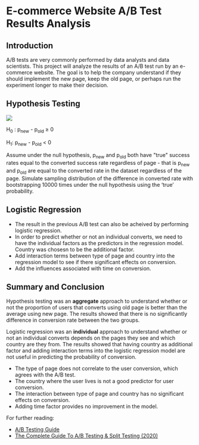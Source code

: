 # E-commerce Website A/B Test Results Analysis
## Introduction
A/B tests are very commonly performed by data analysts and data scientists. This project will analyze the results of an A/B test run by an e-commerce website. The goal is to help the company understand if they should implement the new page, keep the old page, or perhaps run the experiment longer to make their decision.

## Hypothesis Testing
<img src="https://render.githubusercontent.com/render/math?math=converted\: success\: rate\: p = \frac{number\: of\: unique\: users\: who\: converted}{total\: number\: of\: unique\: users}">

H<sub>0</sub> : p<sub>new</sub> - p<sub>old</sub> &ge; 0

H<sub>1</sub>: p<sub>new</sub> - p<sub>old</sub> &lt; 0

Assume under the null hypothesis, p<sub>new</sub> and p<sub>old</sub> both have "true" success rates equal to the converted success rate regardless of page - that is p<sub>new</sub> and p<sub>old</sub> are equal to the converted rate in the dataset regardless of the page. Simulate sampling distribution of the difference in converted rate with bootstrapping 10000 times under the null hypothesis using the ‘true’ probability.

## Logistic Regression
* The result in the previous A/B test can also be acheived by performing logistic regression.
* In order to predict whether or not an individual converts, we need to have the individual factors as the predictors in the regression model. Country was chosesn to be the additional factor.
* Add interaction terms between type of page and country into the regression model to see if there significant effects on conversion.
* Add the influences associated with time on conversion.

## Summary and Conclusion
Hypothesis testing was an **aggregate** approach to understand whether or not the proportion of users that converts using old page is better than the average using new page. The results showed that there is no significantly difference in conversion rate between the two groups.

Logistic regression was an **individual** approach to understand whether or not an individual converts depends on the pages they see and which country are they from. The results showed that having country as additional factor and adding interaction terms into the logistic regression model are not useful in predicting the probability of conversion.
* The type of page does not correlate to the user conversion, which agrees with the A/B test.
* The country where the user lives is not a good predictor for user conversion.
* The interaction between type of page and country has no significant effects on conversion.
* Adding time factor provides no improvement in the model.

For further reading:
- [A/B Testing Guide](https://vwo.com/ab-testing/)
- [The Complete Guide To A/B Testing & Split Testing (2020)](https://www.convertize.com/ab-testing/)
